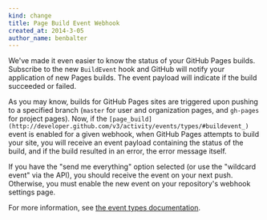 ```yaml
---
kind: change
title: Page Build Event Webhook
created_at: 2014-3-05
author_name: benbalter
---
```


We've made it even easier to know the status of your GitHub Pages builds. Subscribe to the new `BuildEvent` hook and GitHub will notify your application of new Pages builds. The event payload will indicate if the build succeeded or failed.

As you may know, builds for GitHub Pages sites are triggered upon pushing to a specified branch (`master` for user and organization pages, and `gh-pages` for project pages). Now, if the `[page_build](http://developer.github.com/v3/activity/events/types/#buildevent_)` event is enabled for a given webhook, when GitHub Pages attempts to build your site, you will receive an event payload containing the status of the build, and if the build resulted in an error, the error message itself.

If you have the "send me everything" option selected (or use the "wildcard event" via the API), you should receive the event on your next push. Otherwise, you must enable the new event on your repository's webhook settings page.

For more information, see [the event types documentation](http://developer.github.com/v3/activity/events/types/).

